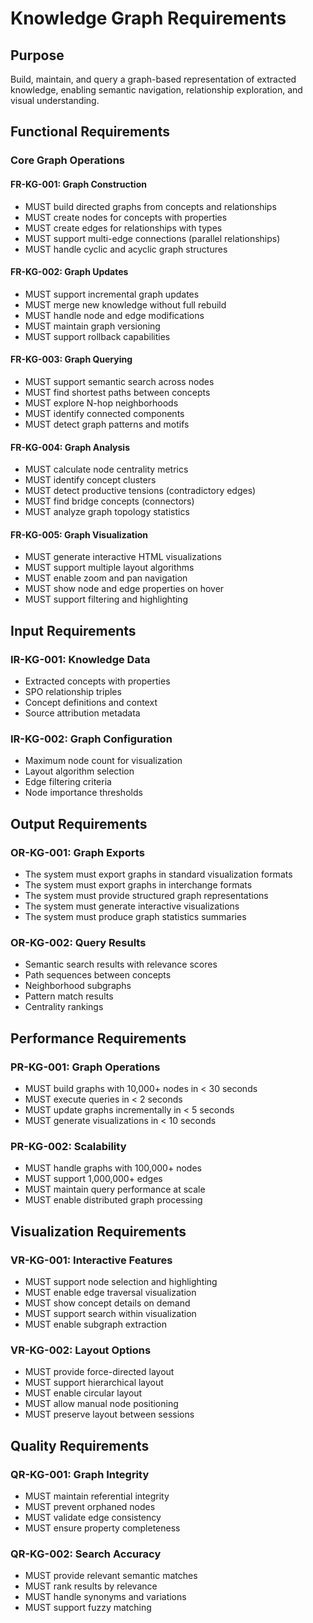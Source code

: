 # Knowledge Graph Requirements

## Purpose
Build, maintain, and query a graph-based representation of extracted knowledge, enabling semantic navigation, relationship exploration, and visual understanding.

## Functional Requirements

### Core Graph Operations

#### FR-KG-001: Graph Construction
- MUST build directed graphs from concepts and relationships
- MUST create nodes for concepts with properties
- MUST create edges for relationships with types
- MUST support multi-edge connections (parallel relationships)
- MUST handle cyclic and acyclic graph structures

#### FR-KG-002: Graph Updates
- MUST support incremental graph updates
- MUST merge new knowledge without full rebuild
- MUST handle node and edge modifications
- MUST maintain graph versioning
- MUST support rollback capabilities

#### FR-KG-003: Graph Querying
- MUST support semantic search across nodes
- MUST find shortest paths between concepts
- MUST explore N-hop neighborhoods
- MUST identify connected components
- MUST detect graph patterns and motifs

#### FR-KG-004: Graph Analysis
- MUST calculate node centrality metrics
- MUST identify concept clusters
- MUST detect productive tensions (contradictory edges)
- MUST find bridge concepts (connectors)
- MUST analyze graph topology statistics

#### FR-KG-005: Graph Visualization
- MUST generate interactive HTML visualizations
- MUST support multiple layout algorithms
- MUST enable zoom and pan navigation
- MUST show node and edge properties on hover
- MUST support filtering and highlighting

## Input Requirements

### IR-KG-001: Knowledge Data
- Extracted concepts with properties
- SPO relationship triples
- Concept definitions and context
- Source attribution metadata

### IR-KG-002: Graph Configuration
- Maximum node count for visualization
- Layout algorithm selection
- Edge filtering criteria
- Node importance thresholds

## Output Requirements

### OR-KG-001: Graph Exports
- The system must export graphs in standard visualization formats
- The system must export graphs in interchange formats
- The system must provide structured graph representations
- The system must generate interactive visualizations
- The system must produce graph statistics summaries

### OR-KG-002: Query Results
- Semantic search results with relevance scores
- Path sequences between concepts
- Neighborhood subgraphs
- Pattern match results
- Centrality rankings

## Performance Requirements

### PR-KG-001: Graph Operations
- MUST build graphs with 10,000+ nodes in < 30 seconds
- MUST execute queries in < 2 seconds
- MUST update graphs incrementally in < 5 seconds
- MUST generate visualizations in < 10 seconds

### PR-KG-002: Scalability
- MUST handle graphs with 100,000+ nodes
- MUST support 1,000,000+ edges
- MUST maintain query performance at scale
- MUST enable distributed graph processing

## Visualization Requirements

### VR-KG-001: Interactive Features
- MUST support node selection and highlighting
- MUST enable edge traversal visualization
- MUST show concept details on demand
- MUST support search within visualization
- MUST enable subgraph extraction

### VR-KG-002: Layout Options
- MUST provide force-directed layout
- MUST support hierarchical layout
- MUST enable circular layout
- MUST allow manual node positioning
- MUST preserve layout between sessions

## Quality Requirements

### QR-KG-001: Graph Integrity
- MUST maintain referential integrity
- MUST prevent orphaned nodes
- MUST validate edge consistency
- MUST ensure property completeness

### QR-KG-002: Search Accuracy
- MUST provide relevant semantic matches
- MUST rank results by relevance
- MUST handle synonyms and variations
- MUST support fuzzy matching